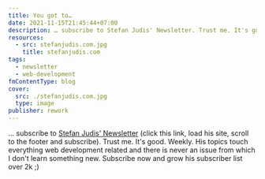 ```yaml
---
title: You got to…
date: 2021-11-15T21:45:44+07:00
description: … subscribe to Stefan Judis' Newsletter. Trust me. It's good. Weekly
resources:
  - src: stefanjudis.com.jpg
    title: stefanjudis.com
tags:
  - newsletter
  - web-development
fmContentType: blog
cover:
  src: ./stefanjudis.com.jpg
  type: image
publisher: rework
---
```


… subscribe to [Stefan Judis' Newsletter](https://www.stefanjudis.com/) (click this link, load his site, scroll to the footer and subscribe). Trust me. It's good. Weekly. His topics touch everything web development related and there is never an issue from which I don't learn something new. Subscribe now and grow his subscriber list over 2k ;)
